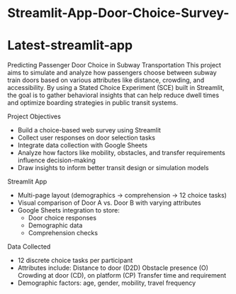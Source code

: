 # Streamlit-App-Door-Choice-Survey-
# Latest-streamlit-app

Predicting Passenger Door Choice in Subway Transportation
This project aims to simulate and analyze how passengers choose between subway train doors based on various attributes like distance, crowding, and accessibility. By using a Stated Choice Experiment (SCE) built in Streamlit, the goal is to gather behavioral insights that can help reduce dwell times and optimize boarding strategies in public transit systems.

Project Objectives
- Build a choice-based web survey using Streamlit
- Collect user responses on door selection tasks
- Integrate data collection with Google Sheets
- Analyze how factors like mobility, obstacles, and transfer requirements influence decision-making
- Draw insights to inform better transit design or simulation models


Streamlit App
- Multi-page layout (demographics → comprehension → 12 choice tasks)
- Visual comparison of Door A vs. Door B with varying attributes
- Google Sheets integration to store:
  - Door choice responses
  - Demographic data
  - Comprehension checks

Data Collected
- 12 discrete choice tasks per participant
- Attributes include:
    Distance to door (D2D)
    Obstacle presence (O)
    Crowding at door (CD), on platform (CP)
    Transfer time and requirement
- Demographic factors: age, gender, mobility, travel frequency
